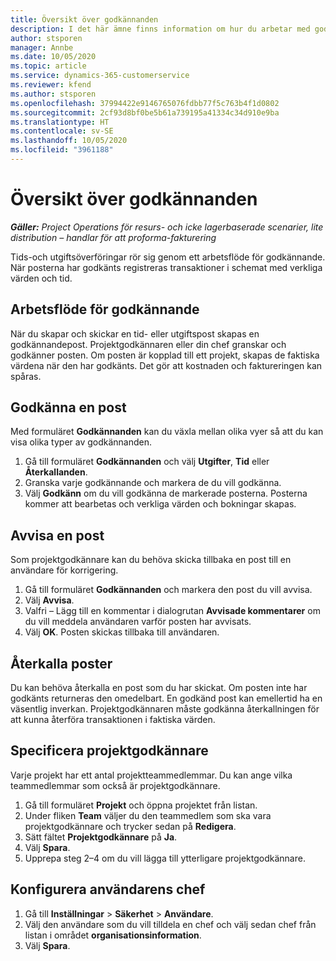 ```yaml
---
title: Översikt över godkännanden
description: I det här ämne finns information om hur du arbetar med godkännanden i Project Operations.
author: stsporen
manager: Annbe
ms.date: 10/05/2020
ms.topic: article
ms.service: dynamics-365-customerservice
ms.reviewer: kfend
ms.author: stsporen
ms.openlocfilehash: 37994422e9146765076fdbb77f5c763b4f1d0802
ms.sourcegitcommit: 2cf93d8bf0be5b61a739195a41334c34d910e9ba
ms.translationtype: HT
ms.contentlocale: sv-SE
ms.lasthandoff: 10/05/2020
ms.locfileid: "3961188"
---
```

# <a name="approvals-overview"></a>Översikt över godkännanden

_**Gäller:** Project Operations för resurs- och icke lagerbaserade scenarier, lite distribution – handlar för att proforma-fakturering_

Tids-och utgiftsöverföringar rör sig genom ett arbetsflöde för godkännande. När posterna har godkänts registreras transaktioner i schemat med verkliga värden och tid.

## <a name="approvals-workflow"></a>Arbetsflöde för godkännande
När du skapar och skickar en tid- eller utgiftspost skapas en godkännandepost. Projektgodkännaren eller din chef granskar och godkänner posten. Om posten är kopplad till ett projekt, skapas de faktiska värdena när den har godkänts. Det gör att kostnaden och faktureringen kan spåras. 

## <a name="approve-an-entry"></a>Godkänna en post
Med formuläret **Godkännanden** kan du växla mellan olika vyer så att du kan visa olika typer av godkännanden.
  
1. Gå till formuläret **Godkännanden** och välj **Utgifter**, **Tid** eller **Återkallanden**.
2. Granska varje godkännande och markera de du vill godkänna.
3. Välj **Godkänn** om du vill godkänna de markerade posterna.
Posterna kommer att bearbetas och verkliga värden och bokningar skapas.

## <a name="reject-an-entry"></a>Avvisa en post
Som projektgodkännare kan du behöva skicka tillbaka en post till en användare för korrigering.
  
1. Gå till formuläret **Godkännanden** och markera den post du vill avvisa. 
2. Välj **Avvisa**.
3. Valfri – Lägg till en kommentar i dialogrutan **Avvisade kommentarer** om du vill meddela användaren varför posten har avvisats.
4. Välj **OK**. Posten skickas tillbaka till användaren.
  
## <a name="recall-entries"></a>Återkalla poster
Du kan behöva återkalla en post som du har skickat. Om posten inte har godkänts returneras den omedelbart. En godkänd post kan emellertid ha en väsentlig inverkan. Projektgodkännaren måste godkänna återkallningen för att kunna återföra transaktionen i faktiska värden.

## <a name="specify-project-approvers"></a>Specificera projektgodkännare
Varje projekt har ett antal projektteammedlemmar. Du kan ange vilka teammedlemmar som också är projektgodkännare.

1. Gå till formuläret **Projekt** och öppna projektet från listan.
2. Under fliken **Team** väljer du den teammedlem som ska vara projektgodkännare och trycker sedan på **Redigera**.
3. Sätt fältet **Projektgodkännare** på **Ja**.
4. Välj **Spara**.
5. Upprepa steg 2–4 om du vill lägga till ytterligare projektgodkännare.

## <a name="configure-the-users-manager"></a>Konfigurera användarens chef

1. Gå till **Inställningar** > **Säkerhet** > **Användare**.
2. Välj den användare som du vill tilldela en chef och välj sedan chef från listan i området **organisationsinformation**. 
3. Välj **Spara**.


